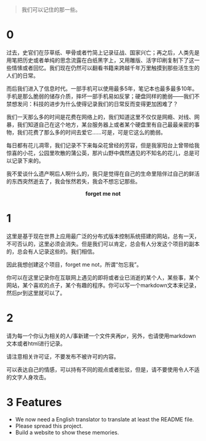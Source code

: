 > 我们可以记住的那一些。

# 0

过去，史官们在莎草纸、甲骨或者竹简上记录征战、国家兴亡；再之后，人类先是用笔把历史或者单纯的思念流露在白纸黑字上，又用雕版、活字印刷复制下了这一些情愫或者回忆。我们现在仍然可以翻看书籍来跨越千年万里触摸到那些活生生的人们的日常。

而后我们进入了信息时代。一部手机可以使用最多5年，笔记本也最多最多10年。手机是那么脆弱的储存介质，摔坏一部手机易如反掌；硬盘同样的脆弱——我们不禁想发问：科技的进步为什么使得记录我们的日常反而变得更加困难了？

我们一天那么多的时间是花费在网络上的，我们知道这里不仅仅是网瘾、对线、网暴，我们知道自己在这个地方，某台服务器上或者某个硬盘里有自己最最亲密的事物，我们花费了那么多的时间去爱它……可是，可是它这么的脆弱。

每日都有花儿凋零，我们记录不下来每朵花曾经的芳容，但是我家阳台上曾带给我惊喜的小花，公园里吹散的蒲公英，那片山野中偶然遇见的不知名的花儿，总是可以记录下来的。

我不爱谈什么遗产啊后人啊什么的，我只是觉得在自己的生命里陪伴过自己的鲜活的东西突然逝去了，我会怅然若失，我会不想忘记那些。

<p align="center"> <b>forget me not</b> </p>

# 1

这里是基于现在世界上应用最广泛的分布式版本控制系统搭建的网站，总有一天，不可否认的，这里必须会消失。但是我们可以肯定，总会有人分发这个项目的副本的，总会有人记录这些的。我们相信。

因此我想创建这个项目，forget me not，所谓“勿忘我”。

你可以在这里记录你在互联网上遇见的即将或者业已消逝的某个人，某些事，某个网站，某个喜欢的点子，某个有趣的程序。你可以写一个markdown文本来记录，然后pr到这里就可以了。

# 2

请为每一个你认为相关的人/事新建一个文件夹再pr，另外，也请使用markdown文本或者html进行记录。

请注意相关许可证，不要发布不被许可的内容。

可以表达自己的情感，可以持有不同的观点或者批驳，但是，请不要使用令人不适的文字人身攻击。

# 3 Features

- We now need a English translator to translate at least the README file.
- Please spread this project.
- Build a website to show these memories.